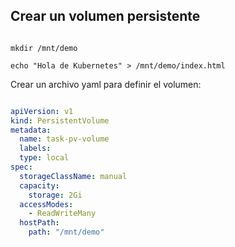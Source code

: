 

## Crear un volumen persistente

```console

mkdir /mnt/demo

echo "Hola de Kubernetes" > /mnt/demo/index.html
```

Crear un archivo yaml para definir el volumen:
```yaml

apiVersion: v1    
kind: PersistentVolume
metadata:   
  name: task-pv-volume  
  labels:   
  type: local 
spec:
  storageClassName: manual
  capacity:   
    storage: 2Gi    
  accessModes:
    - ReadWriteMany     
  hostPath: 
    path: "/mnt/demo"

```
